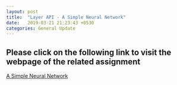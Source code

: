 ```yaml
---
layout: post
title:  "Layer API - A Simple Neural Network"
date:   2019-03-21 21:23:43 +0530
categories: General Update
---
```

## Please click on the following link to visit the webpage of the related assignment

[A Simple Neural Network](https://github.com/drawncode/Layer-API)